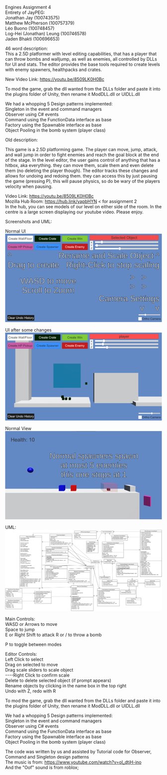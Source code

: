 Engines Assignment 4  
Entirety of JayPEG:  
Jonathan Jay (100743575)  
Matthew McPherson (100757379)  
Léo Buono (100748457)  
Log-Hei (Jonathan) Leung (100746578)  
Jaden Bhakti (100696653)

46 word description:  
This a 2.5D platformer with level editing capabilities, that has a player that can throw bombs and walljump, as well as enemies, all controlled by DLLs for UI and stats. The editor provides the base tools required to create levels with enemy spawners, healthpacks and crates.

New Video Link: https://youtu.be/8509LK0H0Bc  

To mod the game, grab the dll wanted from the DLLs folder and paste it into the plugins folder of Unity, then rename it ModDLL.dll or UIDLL.dll

We had a whopping 5 Design patterns implemented:  
Singleton in the event and command managers  
Observer using C# events  
Command using the FunctionData interface as base  
Factory using the Spawnable interface as base  
Object Pooling in the bomb system (player class)


Old description:

This game is a 2.5D platforming game. The player can move, jump, attack, and wall jump in order to fight enemies and reach the goal block at the end of the stage. In the level editor, the user gains control of anything that has a hitbox, aka everything. they can move them, scale them and even delete them (no deleting the player though). The editor tracks these changes and allows for undoing and redoing them. they can access this by just pausing the game (pressing P), this will pause physics, so do be wary of the players velocity when pausing.

Video Link: https://youtu.be/8509LK0H0Bc  
Mozilla Hub Room: https://hub.link/yapbHYN < for assignment 2  
In the hub, you can see models of our level on either side of the room. In the centre is a large screen displaying our youtube video. Please enjoy.

Screenshots and UML:

Normal UI  
![Normal UI](docs/Editor.png)

UI after some changes  
![Stuff done](docs/Editor2.png)

Normal View  
![In Game](docs/GameView.png)


UML:  
![UML](docs/UML.png)

Main Controls:  
WASD or Arrows to move  
Space to jump  
E or Right Shift to attack
R or / to throw a bomb

P to toggle between modes

Editor Controls:  
Left Click to select  
Drag on selected to move  
Drag scale sliders to scale object  
----Right Click to confirm scale  
Delete to delete selected object (if prompt appears)  
Rename objects by clicking in the name box in the top right  
Undo with Z, redo with R


To mod the game, grab the dll wanted from the DLLs folder and paste it into the plugins folder of Unity, then rename it ModDLL.dll or UIDLL.dll

We had a whopping 5 Design patterns implemented:  
Singleton in the event and command managers  
Observer using C# events  
Command using the FunctionData interface as base  
Factory using the Spawnable interface as base  
Object Pooling in the bomb system (player class)

The code was written by us and assisted by Tutorial code for Observer, Command and Singleton design patterns  
The music is from: https://www.youtube.com/watch?v=ol_dtjH-ino  
And the "Oof" sound is from roblox;

